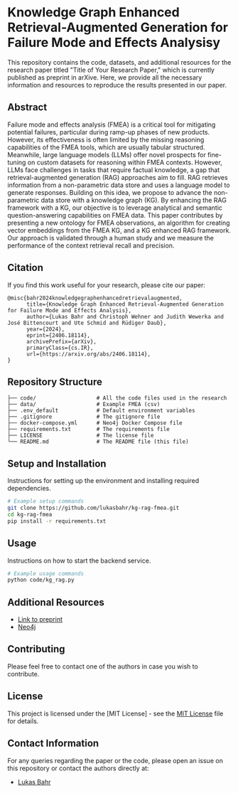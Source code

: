 # Knowledge Graph Enhanced Retrieval-Augmented Generation for Failure Mode and Effects Analysisy

This repository contains the code, datasets, and additional resources for the research paper titled "Title of Your Research Paper," which is currently published as preprint in arXive. Here, we provide all the necessary information and resources to reproduce the results presented in our paper.

## Abstract

Failure mode and effects analysis (FMEA) is a critical tool for mitigating potential failures, particular during ramp-up phases of new products. However, its effectiveness is often limited by the missing reasoning capabilities of the FMEA tools, which are usually tabular structured. Meanwhile, large language models (LLMs) offer novel prospects for fine-tuning on custom datasets for reasoning within FMEA contexts. However, LLMs face challenges in tasks that require factual knowledge, a gap that retrieval-augmented generation (RAG) approaches aim to fill. RAG retrieves information from a non-parametric data store and uses a language model to generate responses. Building on this idea, we propose to advance the non-parametric data store with a knowledge graph (KG). By enhancing the RAG framework with a KG, our objective is to leverage analytical and semantic question-answering capabilities on FMEA data. This paper contributes by presenting a new ontology for FMEA observations, an algorithm for creating vector embeddings from the FMEA KG, and a KG enhanced RAG framework. Our approach is validated through a human study and we measure the performance of the context retrieval recall and precision.

## Citation

If you find this work useful for your research, please cite our paper:

```
@misc{bahr2024knowledgegraphenhancedretrievalaugmented,
      title={Knowledge Graph Enhanced Retrieval-Augmented Generation for Failure Mode and Effects Analysis}, 
      author={Lukas Bahr and Christoph Wehner and Judith Wewerka and José Bittencourt and Ute Schmid and Rüdiger Daub},
      year={2024},
      eprint={2406.18114},
      archivePrefix={arXiv},
      primaryClass={cs.IR},
      url={https://arxiv.org/abs/2406.18114}, 
}
```

## Repository Structure

```
├── code/                   # All the code files used in the research
├── data/                   # Example FMEA (csv)
├── .env_default            # Default environment variables
├── .gitignore              # The gitignore file
├── docker-compose.yml      # Neo4j Docker Compose file
├── requirements.txt        # The requirements file 
├── LICENSE                 # The license file
└── README.md               # The README file (this file)
```

## Setup and Installation

Instructions for setting up the environment and installing required dependencies.

```bash
# Example setup commands
git clone https://github.com/lukasbahr/kg-rag-fmea.git
cd kg-rag-fmea
pip install -r requirements.txt
```

## Usage

Instructions on how to start the backend service.

```bash
# Example usage commands
python code/kg_rag.py
```

## Additional Resources

- [Link to preprint](https://arxiv.org/abs/2406.18114)
- [Neo4j](https://neo4j.com/)

## Contributing

Please feel free to contact one of the authors in case you wish to contribute.

## License

This project is licensed under the [MIT License] - see the [MIT License](https://github.com/lukasbahr/kg-rag-fmea/blob/main/LICENSE) file for details.

## Contact Information

For any queries regarding the paper or the code, please open an issue on this repository or contact the authors directly at:

- [Lukas Bahr](mailto:lukas.bahr@bmw.de)